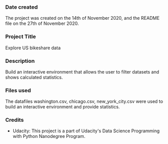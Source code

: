 ### Date created
The project was created on the 14th of November 2020, and the README file on the 27th of November 2020.
### Project Title
Explore US bikeshare data
### Description
Build an interactive environment that allows the user to filter datasets and shows calculated statistics.
### Files used
The datafiles washington.csv, chicago.csv, new_york_city.csv were used to build an interactive environment and provide statistics.
### Credits
- Udacity: This project is a part of Udacity's Data Science Programming with Python Nanodegree Program.
